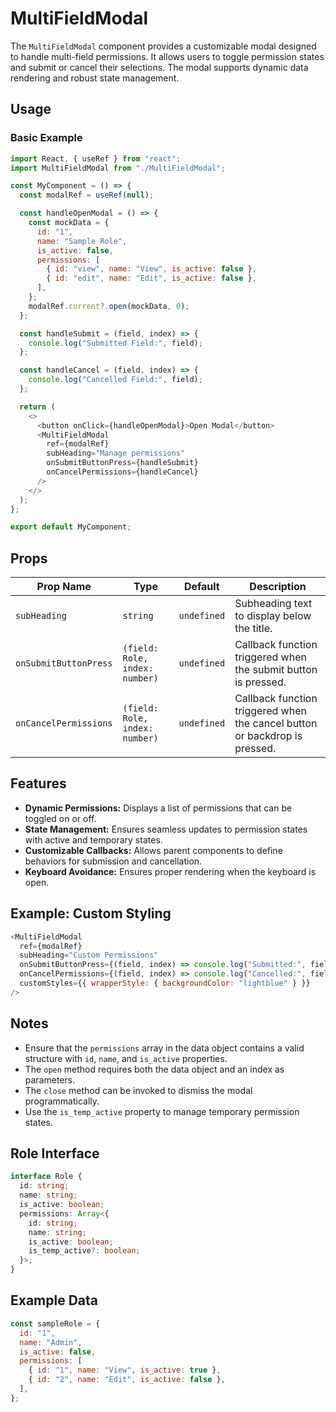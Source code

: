 # MultiFieldModal

The `MultiFieldModal` component provides a customizable modal designed to handle multi-field permissions. It allows users to toggle permission states and submit or cancel their selections. The modal supports dynamic data rendering and robust state management.

## Usage

### Basic Example

```javascript
import React, { useRef } from "react";
import MultiFieldModal from "./MultiFieldModal";

const MyComponent = () => {
  const modalRef = useRef(null);

  const handleOpenModal = () => {
    const mockData = {
      id: "1",
      name: "Sample Role",
      is_active: false,
      permissions: [
        { id: "view", name: "View", is_active: false },
        { id: "edit", name: "Edit", is_active: false },
      ],
    };
    modalRef.current?.open(mockData, 0);
  };

  const handleSubmit = (field, index) => {
    console.log("Submitted Field:", field);
  };

  const handleCancel = (field, index) => {
    console.log("Cancelled Field:", field);
  };

  return (
    <>
      <button onClick={handleOpenModal}>Open Modal</button>
      <MultiFieldModal
        ref={modalRef}
        subHeading="Manage permissions"
        onSubmitButtonPress={handleSubmit}
        onCancelPermissions={handleCancel}
      />
    </>
  );
};

export default MyComponent;
```

## Props

| Prop Name             | Type                           | Default     | Description                                                                |
| --------------------- | ------------------------------ | ----------- | -------------------------------------------------------------------------- |
| `subHeading`          | `string`                       | `undefined` | Subheading text to display below the title.                                |
| `onSubmitButtonPress` | `(field: Role, index: number)` | `undefined` | Callback function triggered when the submit button is pressed.             |
| `onCancelPermissions` | `(field: Role, index: number)` | `undefined` | Callback function triggered when the cancel button or backdrop is pressed. |

## Features

- **Dynamic Permissions:** Displays a list of permissions that can be toggled on or off.
- **State Management:** Ensures seamless updates to permission states with active and temporary states.
- **Customizable Callbacks:** Allows parent components to define behaviors for submission and cancellation.
- **Keyboard Avoidance:** Ensures proper rendering when the keyboard is open.

## Example: Custom Styling

```javascript
<MultiFieldModal
  ref={modalRef}
  subHeading="Custom Permissions"
  onSubmitButtonPress={(field, index) => console.log("Submitted:", field)}
  onCancelPermissions={(field, index) => console.log("Cancelled:", field)}
  customStyles={{ wrapperStyle: { backgroundColor: "lightblue" } }}
/>
```

## Notes

- Ensure that the `permissions` array in the data object contains a valid structure with `id`, `name`, and `is_active` properties.
- The `open` method requires both the data object and an index as parameters.
- The `close` method can be invoked to dismiss the modal programmatically.
- Use the `is_temp_active` property to manage temporary permission states.

## Role Interface

```typescript
interface Role {
  id: string;
  name: string;
  is_active: boolean;
  permissions: Array<{
    id: string;
    name: string;
    is_active: boolean;
    is_temp_active?: boolean;
  }>;
}
```

## Example Data

```javascript
const sampleRole = {
  id: "1",
  name: "Admin",
  is_active: false,
  permissions: [
    { id: "1", name: "View", is_active: true },
    { id: "2", name: "Edit", is_active: false },
  ],
};
```
